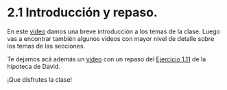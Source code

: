# 2.1 Introducción y repaso.

En este [video](https://youtu.be/xHTMgN2l4_g) damos una breve introducción a los temas de la clase. Luego vas a encontrar también algunos videos con mayor nivel de detalle sobre los temas de las secciones.


Te dejamos acá además un [video](https://youtu.be/sFt_1z9L4J8) con un repaso del [Ejercicio 1.11](../01_Introduccion/03_Numeros.md#ejercicio-111-bonus) de la hipoteca de David.

¡Que disfrutes la clase!



